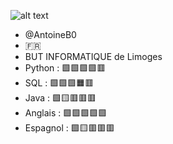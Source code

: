 
![alt text]()

- @AntoineB0
- 🇫🇷 
- BUT INFORMATIQUE de Limoges
- Python :    🟩🟩🟩🟩🟥
- SQL :       🟩🟩🟩🟧🟥
- Java :      🟩🟨🟥🟥🟥
- Anglais :   🟩🟩🟩🟩🟩
- Espagnol :  🟩🟨🟥🟥🟥
  


<!---
AntoineB0/AntoineB0 is a ✨ special ✨ repository because its `README.md` (this file) appears on your GitHub profile.
You can click the Preview link to take a look at your changes.![Uploading 2024-02-07_14.04.15.png…]()

--->
